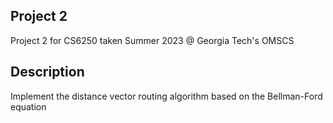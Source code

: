 ## Project 2
Project 2 for CS6250 taken Summer 2023 @ Georgia Tech's OMSCS

## Description
Implement the distance vector routing algorithm based on the Bellman-Ford equation
